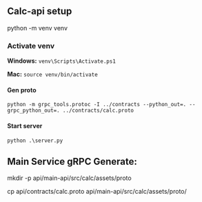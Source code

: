 ## Calc-api setup

python -m venv venv


### Activate venv
**Windows:**
`venv\Scripts\Activate.ps1
`

**Mac:**
`source venv/bin/activate`

#### Gen proto
`python -m grpc_tools.protoc -I ../contracts --python_out=. --grpc_python_out=. ../contracts/calc.proto
`
#### Start server
`python .\server.py
`
## Main Service gRPC Generate:

mkdir -p api/main-api/src/calc/assets/proto

cp api/contracts/calc.proto api/main-api/src/calc/assets/proto/

